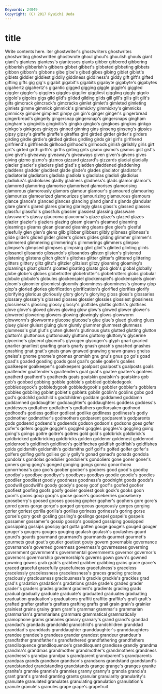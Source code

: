 ```yaml
---
Keywords: 24049 
Copyright: (C) 2017 Ryuichi Ueda
---
```


# title

Write contents here.
iter ghostwriter's ghostwriters ghostwrites ghostwriting ghostwritten ghostwrote
ghoul ghoul's ghoulish ghouls giant giant's giantess giantess's giantesses giants
gibber gibbered gibbering gibberish gibberish's gibbers gibbet gibbet's gibbeted gibbeting
gibbets gibbon gibbon's gibbons gibe gibe's gibed gibes gibing giblet
giblet's giblets giddier giddiest giddily giddiness giddiness's giddy gift gift's
gifted gifting gifts gig gig's gigabit gigabit's gigabits gigabyte gigabyte's
gigabytes gigahertz gigahertz's gigantic gigged gigging giggle giggle's giggled giggler
giggler's gigglers giggles gigglier giggliest giggling giggly gigolo gigolo's gigolos
gigs gild gild's gilded gilding gilds gill gill's gills gilt
gilt's gilts gimcrack gimcrack's gimcracks gimlet gimlet's gimleted gimleting gimlets
gimme gimmick gimmick's gimmickry gimmickry's gimmicks gimmicky gimpier gimpiest gimpy
gin gin's ginger ginger's gingerbread gingerbread's gingerly gingersnap gingersnap's gingersnaps
gingham gingham's gingivitis gingivitis's gingko gingko's gingkoes gingkos ginkgo ginkgo's
ginkgoes ginkgos ginned ginning gins ginseng ginseng's gipsies gipsy gipsy's
giraffe giraffe's giraffes gird girded girder girder's girders girding girdle
girdle's girdled girdles girdling girds girl girl's girlfriend girlfriend's girlfriends
girlhood girlhood's girlhoods girlish girlishly girls girt girt's girted girth
girth's girths girting girts gismo gismo's gismos gist gist's give
give's giveaway giveaway's giveaways given given's givens gives giving gizmo
gizmo's gizmos gizzard gizzard's gizzards glacial glacially glacier glacier's glaciers
glad glad's gladden gladdened gladdening gladdens gladder gladdest glade glade's
glades gladiator gladiator's gladiatorial gladiators gladiola gladiola's gladiolas gladioli gladiolus
gladiolus's gladioluses gladly gladness gladness's glads glamor glamor's glamored glamoring
glamorise glamorised glamorises glamorising glamorous glamorously glamors glamour glamour's glamoured
glamouring glamourize glamourized glamourizes glamourizing glamourous glamours glance glance's glanced
glances glancing gland gland's glands glandular glare glare's glared glares
glaring glaringly glass glass's glassed glasses glassful glassful's glassfuls glassier
glassiest glassing glassware glassware's glassy glaucoma glaucoma's glaze glaze's glazed
glazes glazier glazier's glaziers glazing gleam gleam's gleamed gleaming gleamings
gleams glean gleaned gleaning gleans glee glee's gleeful gleefully glen
glen's glens glib glibber glibbest glibly glibness glibness's glide glide's
glided glider glider's gliders glides gliding glimmer glimmer's glimmered glimmering
glimmering's glimmerings glimmers glimpse glimpse's glimpsed glimpses glimpsing glint glint's
glinted glinting glints glissandi glissando glissando's glissandos glisten glisten's glistened
glistening glistens glitch glitch's glitches glitter glitter's glittered glittering glitters
glittery glitz glitz's glitzier glitziest glitzy gloaming gloaming's gloamings gloat
gloat's gloated gloating gloats glob glob's global globally globe globe's
globes globetrotter globetrotter's globetrotters globs globular globule globule's globules glockenspiel
glockenspiel's glockenspiels gloom gloom's gloomier gloomiest gloomily gloominess gloominess's gloomy
glop glop's gloried glories glorification glorification's glorified glorifies glorify glorifying
glorious gloriously glory glory's glorying gloss gloss's glossaries glossary glossary's
glossed glosses glossier glossies glossiest glossiness glossiness's glossing glossy glossy's
glottides glottis glottis's glottises glove glove's gloved gloves gloving glow
glow's glowed glower glower's glowered glowering glowers glowing glowingly glows
glowworm glowworm's glowworms glucose glucose's glue glue's glued glueing glues
gluey gluier gluiest gluing glum glumly glummer glummest glumness glumness's
glut glut's gluten gluten's glutinous gluts glutted glutting glutton glutton's
gluttonous gluttonously gluttons gluttony gluttony's glycerine glycerine's glycerol glycerol's glycogen
glycogen's glyph gnarl gnarled gnarlier gnarliest gnarling gnarls gnarly gnash
gnash's gnashed gnashes gnashing gnat gnat's gnats gnaw gnawed gnawing
gnawn gnaws gneiss gneiss's gnome gnome's gnomes gnomish gnu gnu's
gnus go go's goad goad's goaded goading goads goal goal's
goalie goalie's goalies goalkeeper goalkeeper's goalkeepers goalpost goalpost's goalposts goals
goaltender goaltender's goaltenders goat goat's goatee goatee's goatees goatherd goatherd's
goatherds goats goatskin goatskin's goatskins gob gob's gobbed gobbing gobble
gobble's gobbled gobbledegook gobbledegook's gobbledygook gobbledygook's gobbler gobbler's gobblers gobbles
gobbling goblet goblet's goblets goblin goblin's goblins gobs god god's
godchild godchild's godchildren goddam goddamed goddamn goddamned goddaughter goddaughter's goddaughters
goddess goddess's goddesses godfather godfather's godfathers godforsaken godhood godhood's godless
godlier godliest godlike godliness godliness's godly godmother godmother's godmothers godparent
godparent's godparents gods godsend godsend's godsends godson godson's godsons goes
gofer gofer's gofers goggle goggle's goggled goggles goggles's goggling going
going's goings goitre goitre's goitres gold gold's goldbrick goldbrick's goldbricked
goldbricking goldbricks golden goldener goldenest goldenrod goldenrod's goldfinch goldfinch's goldfinches
goldfish goldfish's goldfishes golds goldsmith goldsmith's goldsmiths golf golf's golfed
golfer golfer's golfers golfing golfs gollies golly golly's gonad gonad's
gonads gondola gondola's gondolas gondolier gondolier's gondoliers gone goner goner's
goners gong gong's gonged gonging gongs gonna gonorrhoea gonorrhoea's goo
goo's goober goober's goobers good good's goodby goodby's goodbye goodbye's
goodbyes goodbys goodie goodie's goodies goodlier goodliest goodly goodness goodness's
goodnight goods goods's goodwill goodwill's goody goody's gooey goof goof's
goofed goofier goofiest goofing goofs goofy gooier gooiest gook gook's
gooks goon goon's goons goop goop's goose goose's gooseberries gooseberry
gooseberry's goosed gooses goosing gopher gopher's gophers gore gore's gored
gores gorge gorge's gorged gorgeous gorgeously gorges gorging gorier goriest
gorilla gorilla's gorillas goriness goriness's goring gorse gorse's gory gosh
gosling gosling's goslings gospel gospel's gospels gossamer gossamer's gossip gossip's
gossiped gossiping gossipped gossipping gossips gossipy got gotta gotten gouge
gouge's gouged gouger gouger's gougers gouges gouging goulash goulash's goulashes
gourd gourd's gourds gourmand gourmand's gourmands gourmet gourmet's gourmets gout
gout's goutier goutiest gouty govern governable governance governance's governed governess
governess's governesses governing government government's governmental governments governor governor's governors
governorship governorship's governs gown gown's gowned gowning gowns grab grab's
grabbed grabber grabbing grabs grace grace's graced graceful gracefully gracefulness
gracefulness's graceless gracelessly gracelessness gracelessness's graces gracing gracious graciously graciousness
graciousness's grackle grackle's grackles grad grad's gradation gradation's gradations grade
grade's graded grader grader's graders grades gradient gradient's gradients grading
grads gradual gradually graduate graduate's graduated graduates graduating graduation graduation's
graduations graffiti graffito graffito's graft graft's grafted grafter grafter's grafters
grafting grafts grail grain grain's grainier grainiest grains grainy gram
gram's grammar grammar's grammarian grammarian's grammarians grammars grammatical grammatically gramophone
grams granaries granary granary's grand grand's grandad grandad's grandads grandchild
grandchild's grandchildren granddad granddad's granddads granddaughter granddaughter's granddaughters grandee grandee's
grandees grander grandest grandeur grandeur's grandfather grandfather's grandfathered grandfathering grandfathers
grandiloquence grandiloquence's grandiloquent grandiose grandly grandma grandma's grandmas grandmother grandmother's
grandmothers grandness grandness's grandpa grandpa's grandparent grandparent's grandparents grandpas grands
grandson grandson's grandsons grandstand grandstand's grandstanded grandstanding grandstands grange grange's
granges granite granite's grannie grannie's grannies granny granny's granola granola's
grant grant's granted granting grants granular granularity granularity's granulate granulated
granulates granulating granulation granulation's granule granule's granules grape grape's grapefruit
